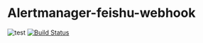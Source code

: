 # Alertmanager-feishu-webhook

![test](https://github.com/Bowser1704/Alertmanager-feishu-webhook/workflows/build-test/badge.svg) [![Build Status](http://ci.muxixyz.com/api/badges/root/Alertmanager-feishu-webhook/status.svg)](http://ci.muxixyz.com/root/Alertmanager-feishu-webhook)

